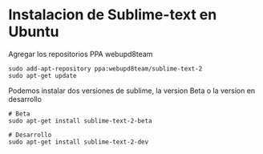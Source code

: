 Instalacion de Sublime-text en Ubuntu
=====================================

Agregar los repositorios PPA webupd8team

    sudo add-apt-repository ppa:webupd8team/sublime-text-2
    sudo apt-get update

Podemos instalar dos versiones de sublime, la version Beta o la version en desarrollo

    # Beta
    sudo apt-get install sublime-text-2-beta

    # Desarrollo
    sudo apt-get install sublime-text-2-dev